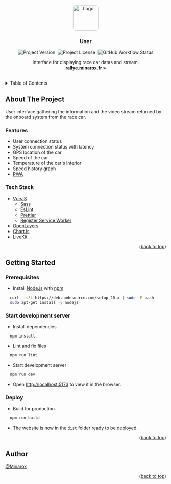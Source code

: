 <div id="top"></div>
<br />

<div align="center">
<a href="https://github.com/RaceCar/Front-End">
    <img src="https://avatars.githubusercontent.com/u/134273283?s=80" alt="Logo" width="auto" height="80" style="border-radius: 8px">
</a>

<h3 align="center">User</h3>

![Project Version](https://img.shields.io/github/package-json/v/RaceCast/User?label=Version)&nbsp;
![Project License](https://img.shields.io/github/license/RaceCast/User?label=Licence)&nbsp;
![GitHub Workflow Status](https://img.shields.io/github/actions/workflow/status/RaceCast/User/node.js.yml?label=Build)

  <p align="center">
    Interface for displaying race car datas and stream.
    <br />
    <a href="https://rallye.minarox.fr/"><strong>rallye.minarox.fr »</strong></a>
  </p>
</div>
<br />

<details>
  <summary>Table of Contents</summary>
  <ol>
    <li>
      <a href="#about-the-project">About The Project</a>
      <ul>
        <li><a href="#features">Features</a></li>
        <li><a href="#tech-stack">Tech Stack</a></li>
      </ul>
    </li>
    <li>
      <a href="#getting-started">Getting Started</a>
      <ul>
        <li><a href="#prerequisites">Prerequisites</a></li>
        <li><a href="#start-development-server">Start development server</a></li>
        <li><a href="#deploy">Deploy</a></li>
      </ul>
    </li>
    <li><a href="#author">Author</a></li>
  </ol>
</details>

## About The Project

User interface gathering the information and the video stream returned by the onboard system from the race car.

### Features

- User connection status
- System connection status with latency
- GPS location of the car
- Speed of the car
- Temperature of the car's interior
- Speed history graph
- [PWA](https://developer.mozilla.org/en-US/docs/Web/Progressive_web_apps)

### Tech Stack

- [VueJS](https://vuejs.org/)
    - [Sass](https://sass-lang.com/)
    - [EsLint](https://eslint.org/)
    - [Prettier](https://prettier.io/)
    - [Register Service Worker](https://www.npmjs.com/package/register-service-worker)
- [OpenLayers](https://openlayers.org/)
- [Chart.js](https://www.chartjs.org/)
- [LiveKit](https://livekit.io/)

<p align="right">(<a href="#top">back to top</a>)</p>

## Getting Started

### Prerequisites

- Install [Node.js](https://nodejs.org/) with [npm](https://www.npmjs.com/)

```bash
  curl -fsSL https://deb.nodesource.com/setup_20.x | sudo -E bash -
  sudo apt-get install -y nodejs
```

### Start development server

- Install dependencies

```bash
  npm install
```

- Lint and fix files

```bash
  npm run lint
```

- Start development server

```bash
  npm run dev
```

- Open [http://localhost:5173](http://localhost:5173) to view it in the browser.

### Deploy

- Build for production

```bash
  npm run build
```

- The website is now in the `dist` folder ready to be deployed.

<p align="right">(<a href="#top">back to top</a>)</p>

## Author

[@Minarox](https://www.github.com/Minarox)

<p align="right">(<a href="#top">back to top</a>)</p>
